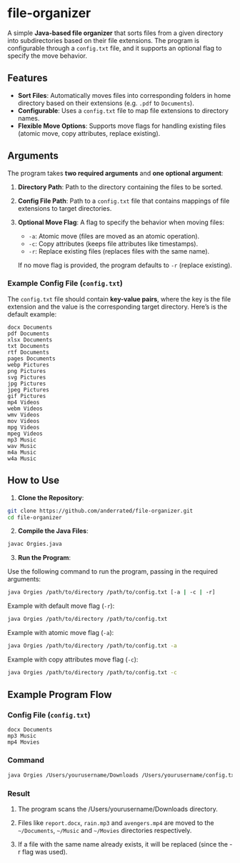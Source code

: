 # file-organizer

A simple **Java-based file organizer** that sorts files from a given directory into subdirectories based on their file extensions. The program is configurable through a `config.txt` file, and it supports an optional flag to specify the move behavior.

## Features

- **Sort Files**: Automatically moves files into corresponding folders in home directory based on their extensions (e.g. `.pdf` to `Documents`).
- **Configurable**: Uses a `config.txt` file to map file extensions to directory names.
- **Flexible Move Options**: Supports move flags for handling existing files (atomic move, copy attributes, replace existing).

## Arguments

The program takes **two required arguments** and **one optional argument**:

1. **Directory Path**: Path to the directory containing the files to be sorted.
2. **Config File Path**: Path to a `config.txt` file that contains mappings of file extensions to target directories.
3. **Optional Move Flag**: A flag to specify the behavior when moving files:

   - `-a`: Atomic move (files are moved as an atomic operation).
   - `-c`: Copy attributes (keeps file attributes like timestamps).
   - `-r`: Replace existing files (replaces files with the same name).

   If no move flag is provided, the program defaults to `-r` (replace existing).

### Example Config File (`config.txt`)

The `config.txt` file should contain **key-value pairs**, where the key is the file extension and the value is the corresponding target directory. Here’s is the default example:

```
docx Documents
pdf Documents
xlsx Documents
txt Documents
rtf Documents
pages Documents
webp Pictures
png Pictures
svg Pictures
jpg Pictures
jpeg Pictures
gif Pictures
mp4 Videos
webm Videos
wmv Videos
mov Videos
mpg Videos
mpeg Videos
mp3 Music
wav Music
m4a Music
w4a Music
```

## How to Use

1. **Clone the Repository**:

```bash
git clone https://github.com/anderrated/file-organizer.git
cd file-organizer
```

2. **Compile the Java Files**:

```bash
javac Orgies.java
```

3. **Run the Program**:

Use the following command to run the program, passing in the required arguments:

```bash
java Orgies /path/to/directory /path/to/config.txt [-a | -c | -r]
```

Example with default move flag (`-r`):

```bash
java Orgies /path/to/directory /path/to/config.txt
```

Example with atomic move flag (`-a`):

```bash
java Orgies /path/to/directory /path/to/config.txt -a
```

Example with copy attributes move flag (`-c`):

```bash
java Orgies /path/to/directory /path/to/config.txt -c
```

## Example Program Flow

### Config File (`config.txt`)

```
docx Documents
mp3 Music
mp4 Movies
```

### Command

```bash
java Orgies /Users/yourusername/Downloads /Users/yourusername/config.txt -r
```

### Result

1. The program scans the /Users/yourusername/Downloads directory.

2. Files like `report.docx`, `rain.mp3` and `avengers.mp4` are moved to the `~/Documents`, `~/Music` and `~/Movies` directories respectively.

3. If a file with the same name already exists, it will be replaced (since the -r flag was used).
